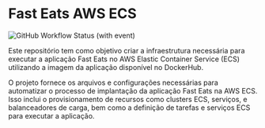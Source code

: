 # Fast Eats AWS ECS

![GitHub Workflow Status (with event)](https://img.shields.io/github/actions/workflow/status/FIAP-Grupo56-SOAT1/INFRA_ECS_FAST-EATS/main-pipeline.yml?logo=github)

Este repositório tem como objetivo criar a infraestrutura necessária para executar a aplicação Fast Eats no AWS Elastic Container Service (ECS) utilizando a imagem da aplicação disponível no DockerHub.

O projeto fornece os arquivos e configurações necessárias para automatizar o processo de implantação da aplicação Fast Eats na AWS ECS. Isso inclui o provisionamento de recursos como clusters ECS, serviços, e balanceadores de carga, bem como a definição de tarefas e serviços ECS para executar a aplicação.





